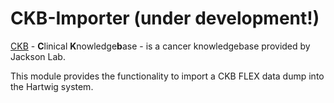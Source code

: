 # CKB-Importer (under development!)

[CKB](https://ckb.jax.org) - **C**linical **K**nowledge**b**ase - is a cancer knowledgebase provided by Jackson Lab. 
 
This module provides the functionality to import a CKB FLEX data dump into the Hartwig system. 
 
 